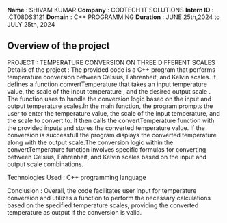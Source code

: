 **Name** : SHIVAM KUMAR 
**Company** : CODTECH IT SOLUTIONS 
**Intern ID** : :CT08DS3121 
**Domain** : C++ PROGRAMMING
**Duration** : JUNE 25th,2024 to JULY 25th, 2024

## Overview of the project 

PROJECT :  TEMPERATURE CONVERSION ON THREE DIFFERENT SCALES
Details of the project :
The provided code is a C++ program that performs temperature conversion between Celsius, Fahrenheit, and Kelvin scales. It defines a function convertTemperature that takes an input temperature value, the scale of the input temperature , and the desired output scale . The function uses  to handle the conversion logic based on the input and output temperature scales.In the main function, the program prompts the user to enter the temperature value, the scale of the input temperature, and the scale to convert to. It then calls the convertTemperature function with the provided inputs and stores the converted temperature value. If the conversion is successfull the program displays the converted temperature along with the output scale.The conversion logic within the convertTemperature function involves specific formulas for converting between Celsius, Fahrenheit, and Kelvin scales based on the input and output scale combinations.

Technologies Used : C++ programming language

Conclusion :
Overall, the code facilitates user input for temperature conversion and utilizes a function to perform the necessary calculations based on the specified temperature scales, providing the converted temperature as output if the conversion is valid.
